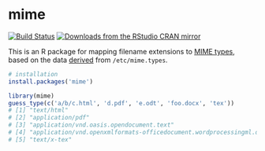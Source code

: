 # mime

[![Build Status](https://travis-ci.org/yihui/mime.svg)](https://travis-ci.org/yihui/mime)
[![Downloads from the RStudio CRAN mirror](https://cranlogs.r-pkg.org/badges/mime)](https://cran.r-project.org/package=mime)

This is an R package for mapping filename extensions to [MIME
types](https://en.wikipedia.org/wiki/Internet_media_type), based on the data
[derived](R/mime.R) from `/etc/mime.types`.

```r
# installation
install.packages('mime')

library(mime)
guess_type(c('a/b/c.html', 'd.pdf', 'e.odt', 'foo.docx', 'tex'))
# [1] "text/html"                                                              
# [2] "application/pdf"                                                        
# [3] "application/vnd.oasis.opendocument.text"                                
# [4] "application/vnd.openxmlformats-officedocument.wordprocessingml.document"
# [5] "text/x-tex"
```
